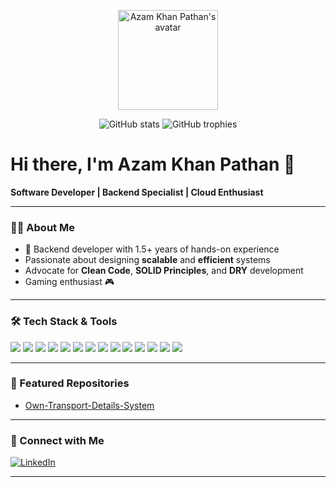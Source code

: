 <p align="center">
  <img src="https://avatars.githubusercontent.com/AzamkhanPathan007" width="160" alt="Azam Khan Pathan's avatar"/>
</p>

<!-- Dynamic GitHub Stats & Trophies -->
<p align="center">
  <img src="https://github-readme-stats.vercel.app/api?username=AzamkhanPathan007&show_icons=true&hide_title=true&count_private=true&theme=radical" alt="GitHub stats" />
  <img src="https://github-profile-trophy.vercel.app/?username=AzamkhanPathan007&theme=radical&margin-w=10" alt="GitHub trophies" />
</p>

# Hi there, I'm Azam Khan Pathan 👋

**Software Developer | Backend Specialist | Cloud Enthusiast**

---

### 👨‍💻 About Me

- 🚀 Backend developer with 1.5+ years of hands-on experience
- Passionate about designing **scalable** and **efficient** systems
- Advocate for **Clean Code**, **SOLID Principles**, and **DRY** development
- Gaming enthusiast 🎮

---

### 🛠️ Tech Stack & Tools

<p align="left">
  <!-- Languages -->
  <img src="https://img.shields.io/badge/TypeScript-3178c6?style=for-the-badge&logo=typescript&logoColor=white" />
  <img src="https://img.shields.io/badge/JavaScript-f7df1e?style=for-the-badge&logo=javascript&logoColor=black" />
  <img src="https://img.shields.io/badge/SQL-4479A1?style=for-the-badge&logo=postgresql&logoColor=white" />
  <img src="https://img.shields.io/badge/YAML-ffffff?style=for-the-badge&logo=yaml&logoColor=black" />

  <!-- Frameworks -->
  <img src="https://img.shields.io/badge/Node.js-339933?style=for-the-badge&logo=node.js&logoColor=white" />
  <img src="https://img.shields.io/badge/Express-000000?style=for-the-badge&logo=express&logoColor=white" />
  <img src="https://img.shields.io/badge/NestJS-e0234e?style=for-the-badge&logo=nestjs&logoColor=white" />

  <!-- Cloud & Tools -->
  <img src="https://img.shields.io/badge/AWS%20Lambda-FF9900?style=for-the-badge&logo=aws-lambda&logoColor=white" />
  <img src="https://img.shields.io/badge/Docker-2496ed?style=for-the-badge&logo=docker&logoColor=white" />
  <img src="https://img.shields.io/badge/AWS%20SQS-232f3e?style=for-the-badge&logo=amazon-aws&logoColor=white" />
  <img src="https://img.shields.io/badge/BullMQ-ea1b1a?style=for-the-badge&logo=npm&logoColor=white" />
  <img src="https://img.shields.io/badge/LLMs-blueviolet?style=for-the-badge" />
  <img src="https://img.shields.io/badge/AWS%20Bedrock-ff9900?style=for-the-badge" />
  <img src="https://img.shields.io/badge/Anthropic-2C4A6D?style=for-the-badge" />
</p>

---

### 📂 Featured Repositories

- [Own-Transport-Details-System](https://github.com/AzamkhanPathan007/Own-Transport-Details-System)

---

### 💬 Connect with Me

[![LinkedIn](https://img.shields.io/badge/LinkedIn-blue?logo=linkedin&style=for-the-badge)](https://www.linkedin.com/in/azam-khan-pathan-72040023a)

---

<!--
Feel free to check out my repositories and reach out if you want to collaborate or chat tech!
-->
